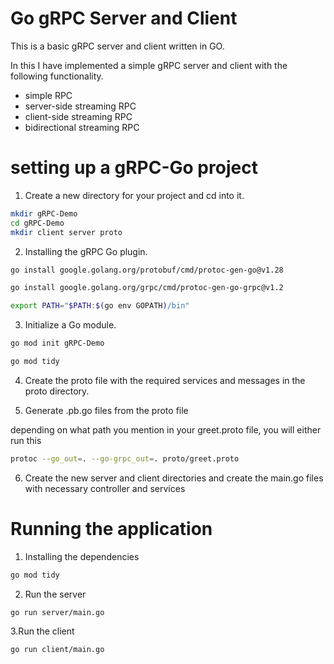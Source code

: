 # Go gRPC Server and Client

This is a basic gRPC server and client written in GO. 

In this I have implemented a simple gRPC server and client with the following functionality.

- simple RPC
- server-side streaming RPC
- client-side streaming RPC
- bidirectional streaming RPC

# setting up a gRPC-Go project
1. Create a new directory for your project and cd into it.

```bash
mkdir gRPC-Demo
cd gRPC-Demo
mkdir client server proto
```
2. Installing the gRPC Go plugin.

```bash
go install google.golang.org/protobuf/cmd/protoc-gen-go@v1.28

go install google.golang.org/grpc/cmd/protoc-gen-go-grpc@v1.2

export PATH="$PATH:$(go env GOPATH)/bin"
```

3. Initialize a Go module.
```bash
go mod init gRPC-Demo

go mod tidy
```

4. Create the proto file with the required services and messages in the proto directory.

5. Generate .pb.go files from the proto file

depending on what path you mention in your greet.proto file, you will either run this

```bash
protoc --go_out=. --go-grpc_out=. proto/greet.proto
```

6. Create the new server and client directories and create the main.go files with necessary controller and services

# Running the application

1. Installing the dependencies

```bash
go mod tidy
```

2. Run the server

```bash
go run server/main.go
```

3.Run the client 

```bash
go run client/main.go
```
